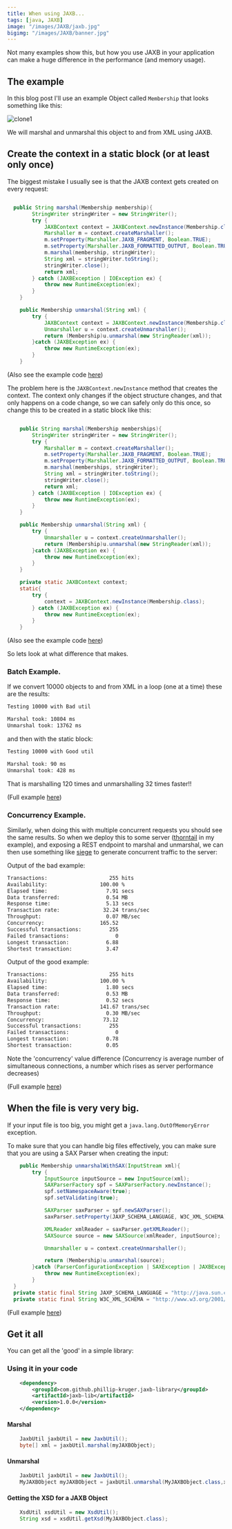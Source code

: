 ```yaml
---
title: When using JAXB...
tags: [java, JAXB]
image: "/images/JAXB/jaxb.jpg"
bigimg: "/images/JAXB/banner.jpg"
---
```


Not many examples show this, but how you use JAXB in your application can make a huge difference in the performance (and memory usage).

## The example
In this blog post I'll use an example Object called `Membership` that looks something like this:

![clone1](/images/JAXB/pojo_uml.png)

We will marshal and unmarshal this object to and from XML using JAXB.

## Create the context in a static block (or at least only once)

The biggest mistake I usually see is that the JAXB context gets created on every request:

```java

  public String marshal(Membership membership){
        StringWriter stringWriter = new StringWriter();
        try {
            JAXBContext context = JAXBContext.newInstance(Membership.class);
            Marshaller m = context.createMarshaller();
            m.setProperty(Marshaller.JAXB_FRAGMENT, Boolean.TRUE);
            m.setProperty(Marshaller.JAXB_FORMATTED_OUTPUT, Boolean.TRUE);
            m.marshal(membership, stringWriter);
            String xml = stringWriter.toString();
            stringWriter.close();
            return xml;
        } catch (JAXBException | IOException ex) {
            throw new RuntimeException(ex);
        }
    }

    public Membership unmarshal(String xml) {
        try {
            JAXBContext context = JAXBContext.newInstance(Membership.class);
            Unmarshaller u = context.createUnmarshaller();
            return (Membership)u.unmarshal(new StringReader(xml));
        }catch (JAXBException ex) {
            throw new RuntimeException(ex);
        }
    }

```
(Also see the example code [here](https://github.com/phillip-kruger/jaxb-lib/blob/master/jaxb-batch-example/src/main/java/com/github/phillipkruger/jaxblib/example/util/BadJAXBUtil.java))

The problem here is the `JAXBContext.newInstance` method that creates the context.
The context only changes if the object structure changes, and that only happens on a code change,
so we can safely only do this once, so change this to be created in a static block like this:

```java

    public String marshal(Membership memberships){
        StringWriter stringWriter = new StringWriter();
        try {
            Marshaller m = context.createMarshaller();
            m.setProperty(Marshaller.JAXB_FRAGMENT, Boolean.TRUE);
            m.setProperty(Marshaller.JAXB_FORMATTED_OUTPUT, Boolean.TRUE);
            m.marshal(memberships, stringWriter);
            String xml = stringWriter.toString();
            stringWriter.close();
            return xml;
        } catch (JAXBException | IOException ex) {
            throw new RuntimeException(ex);
        }
    }

    public Membership unmarshal(String xml) {
        try {
            Unmarshaller u = context.createUnmarshaller();
            return (Membership)u.unmarshal(new StringReader(xml));
        }catch (JAXBException ex) {
            throw new RuntimeException(ex);
        }
    }

    private static JAXBContext context;
    static{
        try {
            context = JAXBContext.newInstance(Membership.class);
        } catch (JAXBException ex) {
            throw new RuntimeException(ex);
        }
    }

```
(Also see the example code [here](https://github.com/phillip-kruger/jaxb-lib/blob/master/jaxb-batch-example/src/main/java/com/github/phillipkruger/jaxblib/example/util/GoodJAXBUtil.java))


So lets look at what difference that makes.

### Batch Example.

If we convert 10000 objects to and from XML in a loop (one at a time) these are the results:

```bash
Testing 10000 with Bad util

Marshal took: 10804 ms
Unmarshal took: 13762 ms
```

and then with the static block:

```bash
Testing 10000 with Good util

Marshal took: 90 ms
Unmarshal took: 428 ms
```

That is marshalling 120 times and unmarshalling 32 times faster!!

(Full example [here](https://github.com/phillip-kruger/jaxb-lib/tree/master/jaxb-batch-example))

### Concurrency Example.

Similarly, when doing this with multiple concurrent requests you should see the same results.
So when we deploy this to some server ([thorntail](https://thorntail.io/) in my example), and exposing a REST endpoint to marshal and unmarshal,
we can then use something like [siege](https://www.joedog.org/siege-manual/) to generate concurrent traffic to the server:

Output of the bad example:

```bash
Transactions:                    255 hits
Availability:                 100.00 %
Elapsed time:                   7.91 secs
Data transferred:               0.54 MB
Response time:                  5.13 secs
Transaction rate:              32.24 trans/sec
Throughput:                     0.07 MB/sec
Concurrency:                  165.52
Successful transactions:         255
Failed transactions:               0
Longest transaction:            6.88
Shortest transaction:           3.47
```

Output of the good example:

```bash
Transactions:                    255 hits
Availability:                 100.00 %
Elapsed time:                   1.80 secs
Data transferred:               0.53 MB
Response time:                  0.52 secs
Transaction rate:             141.67 trans/sec
Throughput:                     0.30 MB/sec
Concurrency:                   73.12
Successful transactions:         255
Failed transactions:               0
Longest transaction:            0.78
Shortest transaction:           0.05
```

Note the 'concurrency' value difference
(Concurrency is average number of simultaneous connections, a number which rises as server performance decreases)

(Full example [here](https://github.com/phillip-kruger/jaxb-lib/tree/master/jaxb-concurrency-example))

## When the file is very very big.

If your input file is too big, you might get a `java.lang.OutOfMemoryError` exception.

To make sure that you can handle big files effectively, you can make sure that you are using a SAX Parser when creating the input:

```java
    public Membership unmarshalWithSAX(InputStream xml){
        try {
            InputSource inputSource = new InputSource(xml);
            SAXParserFactory spf = SAXParserFactory.newInstance();
            spf.setNamespaceAware(true);
            spf.setValidating(true);

            SAXParser saxParser = spf.newSAXParser();
            saxParser.setProperty(JAXP_SCHEMA_LANGUAGE, W3C_XML_SCHEMA);

            XMLReader xmlReader = saxParser.getXMLReader();
            SAXSource source = new SAXSource(xmlReader, inputSource);

            Unmarshaller u = context.createUnmarshaller();

            return (Membership)u.unmarshal(source);
        }catch (ParserConfigurationException | SAXException | JAXBException ex) {
            throw new RuntimeException(ex);
        }
  }
  private static final String JAXP_SCHEMA_LANGUAGE = "http://java.sun.com/xml/jaxp/properties/schemaLanguage";
  private static final String W3C_XML_SCHEMA = "http://www.w3.org/2001/XMLSchema";
```

(Full example [here](https://github.com/phillip-kruger/jaxb-lib/tree/master/jaxb-size-example))

## Get it all

You can get all the 'good' in a simple library:

### Using it in your code

```xml
    <dependency>
        <groupId>com.github.phillip-kruger.jaxb-library</groupId>
        <artifactId>jaxb-lib</artifactId>
        <version>1.0.0</version>
    </dependency>
```

#### Marshal

```java
    JaxbUtil jaxbUtil = new JaxbUtil();
    byte[] xml = jaxbUtil.marshal(myJAXBObject);
```

#### Unmarshal

```java
    JaxbUtil jaxbUtil = new JaxbUtil();
    MyJAXBObject myJAXBObject = jaxbUtil.unmarshal(MyJAXBObject.class,xml);
```

#### Getting the XSD for a JAXB Object

```java
    XsdUtil xsdUtil = new XsdUtil();
    String xsd = xsdUtil.getXsd(MyJAXBObject.class);
```
